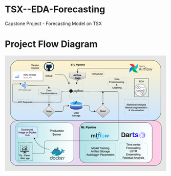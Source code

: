 # TSX--EDA-Forecasting
Capstone Project - Forecasting Model on TSX

# Project Flow Diagram
![My Image](resource/Flow%20Diagram.png)